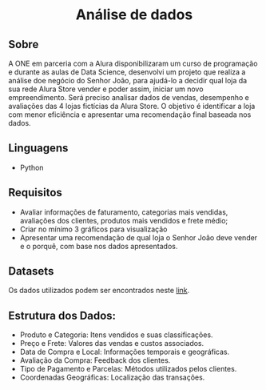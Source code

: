 <h1 align="center"> Análise de dados </h1>


## Sobre
A ONE em parceria com a Alura disponibilizaram um curso de programação e durante as aulas de Data Science, desenvolvi um projeto que realiza a análise doe negócio do Senhor João, para ajudá-lo a decidir qual loja da sua rede Alura Store vender e poder assim, iniciar um novo empreendimento. Será preciso analisar dados de vendas, desempenho e avaliações das 4 lojas fictícias da Alura Store. O objetivo é identificar a loja com menor eficiência e apresentar uma recomendação final baseada nos dados.


## Linguagens 

- Python


## Requisitos

- Avaliar informações de faturamento, categorias mais vendidas, avaliações dos clientes, produtos mais vendidos e frete médio;
- Criar no mínimo 3 gráficos para visualização
- Apresentar uma recomendação de qual loja o Senhor João deve vender e o porquê, com base nos dados apresentados.

## Datasets

Os dados utilizados podem ser encontrados neste [link](https://github.com/alura-es-cursos/challenge1-data-science/tree/main).

## Estrutura dos Dados:

- Produto e Categoria: Itens vendidos e suas classificações.
- Preço e Frete: Valores das vendas e custos associados.
- Data de Compra e Local: Informações temporais e geográficas.
- Avaliação da Compra: Feedback dos clientes.
- Tipo de Pagamento e Parcelas: Métodos utilizados pelos clientes.
- Coordenadas Geográficas: Localização das transações.
